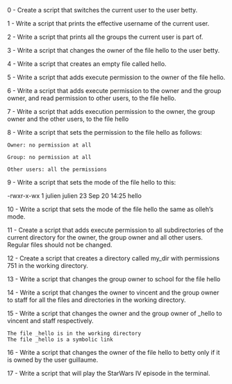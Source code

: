 0 - Create a script that switches the current user to the user betty.

1 - Write a script that prints the effective username of the current user. 

2 - Write a script that prints all the groups the current user is part of. 

3 - Write a script that changes the owner of the file hello to the user betty.

4 - Write a script that creates an empty file called hello. 

5 - Write a script that adds execute permission to the owner of the file hello. 

6 - Write a script that adds execute permission to the owner and the group owner, and read permission to other users, to the file hello.

7 - Write a script that adds execution permission to the owner, the group owner and the other users, to the file hello 

8 - Write a script that sets the permission to the file hello as follows: 

    Owner: no permission at all
    
    Group: no permission at all
    
    Other users: all the permissions

9 - Write a script that sets the mode of the file hello to this: 

-rwxr-x-wx 1 julien julien 23 Sep 20 14:25 hello

10 - Write a script that sets the mode of the file hello the same as olleh’s mode. 

11 - Create a script that adds execute permission to all subdirectories of the current directory for the owner, the group owner and all other users. Regular files should not be changed. 

12 - Create a script that creates a directory called my_dir with permissions 751 in the working directory. 

13 - Write a script that changes the group owner to school for the file hello

14 - Write a script that changes the owner to vincent and the group owner to staff for all the files and directories in the working directory.

15 - Write a script that changes the owner and the group owner of _hello to vincent and staff respectively.

    The file _hello is in the working directory
    The file _hello is a symbolic link

16 - Write a script that changes the owner of the file hello to betty only if it is owned by the user guillaume.

17 - Write a script that will play the StarWars IV episode in the terminal.
